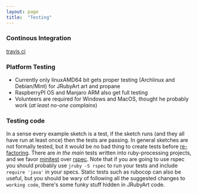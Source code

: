 ```yaml
---
layout: page
title:  "Testing"
---
```


### Continous Integration ###

[travis ci][travis]

### Platform Testing ###

* Currently only linuxAMD64 bit gets proper testing (Archlinux and Debian/Mint) for JRubyArt art and propane
* RaspberryPI OS and Manjaro ARM also get full testing
* Volunteers are required for Windows and MacOS, thought he probably work (_at least no-one complains_)

### Testing code ###

In a sense every example sketch is a test, if the sketch runs (and they all have run at least once) then the tests are passing. In general sketches are not formally tested, but it would be no bad thing to create tests before [re-factoring][99]. There are _in the main_ tests written into ruby-processing projects, and we favor [minitest][minitest] over [rspec][rspec]. Note that if you are going to use rspec you should probably use `jruby -S rspec` to run your tests and include `require 'java'` in your specs. Static tests such as rubocop can also be useful, but you should be wary of following all the suggested changes to `working code`, there's some funky stuff hidden in JRubyArt code.

[99]:http://www.sandimetz.com/99bottles/
[minitest]:https://github.com/seattlerb/minitest/
[rspec]:http://rspec.info/documentation/
[travis]:https://travis-ci.org/
